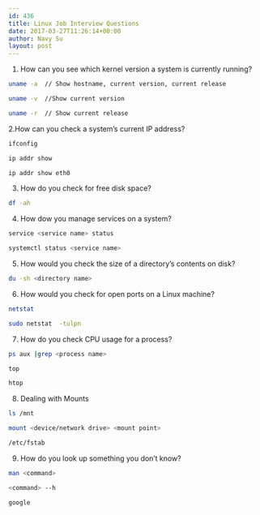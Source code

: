 ```yaml
---
id: 436
title: Linux Job Interview Questions
date: 2017-03-27T11:26:14+00:00
author: Navy Su
layout: post
---
```

  1. How can you see which kernel version a system is currently running?

~~~bash
uname -a  // Show hostname, current version, current release

uname -v  //Show current version

uname -r  // Show current release
~~~

2.How can you check a system&#8217;s current IP address?
  

~~~bash
ifconfig

ip addr show

ip addr show eth0
~~~

3. How do you check for free disk space?

~~~bash
df -ah
~~~

4. How dow you manage services on a system?

~~~bash
service <service name> status

systemctl status <service name>
~~~

5. How would you check the size of a directory&#8217;s contents on disk?

~~~bash
du -sh <directory name>
~~~

6. How would you check for open ports on a Linux machine?

~~~bash
netstat

sudo netstat  -tulpn
~~~

7. How do you check CPU usage for a process?

~~~bash
ps aux |grep <process name> 

top

htop

~~~

8. Dealing with Mounts

~~~bash
ls /mnt

mount <device/network drive> <mount point>

/etc/fstab

~~~

9. How do you look up something you don&#8217;t know?

~~~bash
man <command>

<command> --h

google
~~~

